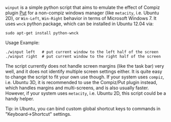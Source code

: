 `winput` is a simple python script that aims to emulate the effect of Compiz plugin [Put](http://wiki.compiz.org/Plugins/Put) for a non-compiz windows manager (like `metacity`, i.e. Ubuntu 2D), or `Win-Left`, `Win-Right` behavior in terms of Microsoft Windows 7. It uses `wnck` python package, which can be installed in Ubuntu 12.04 via:

    sudo apt-get install python-wnck

Usage Example:
    
    ./winput left   # put current window to the left half of the screen
    ./winput right  # put current window to the right half of the screen

The script currently does not handle screen margins (like the task bar) very well, 
and it does not identify multiple screen settings either. 
It is quite easy to change the script to fit your own use though. 
If your system uses `compiz`, i.e. Ubuntu 3D, it is recommended to use the Compiz/Put plugin instead, 
which handles margins and multi-screens, and is also usually faster. 
However, if your system uses `metacity`, i.e. Ubuntu 2D, this script could be a handy helper.

Tip: in Ubuntu, you can bind custom global shortcut keys to commands in "Keyboard->Shortcut" settings.
